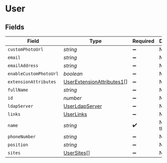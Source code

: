 # User


## Fields

| Field                                                                         | Type                                                                          | Required                                                                      | Description                                                                   | Example                                                                       |
| ----------------------------------------------------------------------------- | ----------------------------------------------------------------------------- | ----------------------------------------------------------------------------- | ----------------------------------------------------------------------------- | ----------------------------------------------------------------------------- |
| `customPhotoUrl`                                                              | *string*                                                                      | :heavy_minus_sign:                                                            | N/A                                                                           |                                                                               |
| `email`                                                                       | *string*                                                                      | :heavy_minus_sign:                                                            | N/A                                                                           | aharrison@company.com                                                         |
| `emailAddress`                                                                | *string*                                                                      | :heavy_minus_sign:                                                            | N/A                                                                           | aharrison@company.com                                                         |
| `enableCustomPhotoUrl`                                                        | *boolean*                                                                     | :heavy_minus_sign:                                                            | N/A                                                                           |                                                                               |
| `extensionAttributes`                                                         | [UserExtensionAttributes1](../../models/shared/userextensionattributes1.md)[] | :heavy_minus_sign:                                                            | N/A                                                                           |                                                                               |
| `fullName`                                                                    | *string*                                                                      | :heavy_minus_sign:                                                            | N/A                                                                           | Ashley Harrison                                                               |
| `id`                                                                          | *number*                                                                      | :heavy_minus_sign:                                                            | N/A                                                                           | 1                                                                             |
| `ldapServer`                                                                  | [UserLdapServer](../../models/shared/userldapserver.md)                       | :heavy_minus_sign:                                                            | N/A                                                                           |                                                                               |
| `links`                                                                       | [UserLinks](../../models/shared/userlinks.md)                                 | :heavy_minus_sign:                                                            | N/A                                                                           |                                                                               |
| `name`                                                                        | *string*                                                                      | :heavy_check_mark:                                                            | Name of the user                                                              | AHarrison                                                                     |
| `phoneNumber`                                                                 | *string*                                                                      | :heavy_minus_sign:                                                            | N/A                                                                           | 123-555-6789                                                                  |
| `position`                                                                    | *string*                                                                      | :heavy_minus_sign:                                                            | N/A                                                                           | Teachers                                                                      |
| `sites`                                                                       | [UserSites](../../models/shared/usersites.md)[]                               | :heavy_minus_sign:                                                            | N/A                                                                           |                                                                               |